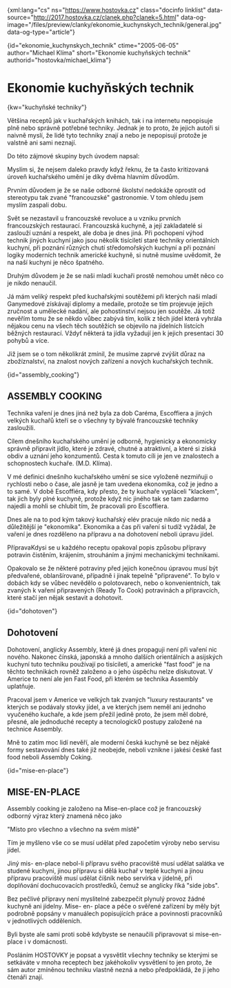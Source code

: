 
{xml:lang="cs" ns="https://www.hostovka.cz" class="docinfo linklist" data-source="http://2017.hostovka.cz/clanek.php?clanek=5.html" data-og-image="/files/preview/clanky/ekonomie\_kuchynskych\_technik/general.jpg" data-og-type="article"}

{id="ekonomie\_kuchynskych\_technik" ctime="2005-06-05" author="Michael Klíma" short="Ekonomie kuchyňských technik" authorid="hostovka/michael_klima"}

# Ekonomie kuchyňských technik

{kw="kuchyňské techniky"}

Většina receptů jak v kuchařských knihách, tak i na internetu nepopisuje plně nebo správně potřebné techniky. Jednak je to proto, že jejich autoři si naivně myslí, že lidé tyto techniky znají a nebo je nepopisují protože je valstně ani sami neznají.

Do této zájmové skupiny bych úvodem napsal:

Myslím si, že nejsem daleko pravdy když řeknu, že ta často kritizovaná úroveň kuchařského umění je díky dvěma hlavním důvodům.

Prvním důvodem je že se naše odborné školství nedokáže oprostit od stereotypu tak zvané "francouzské" gastronomie. V tom ohledu jsem myslím zaspali dobu.

Svět se nezastavil u francouzské revoluce a u vzniku prvních francouzských restaurací. Francouzská kuchyně, a její zakladatelé si zaslouží uznání a respekt, ale doba je dnes jiná. Při pochopení výhod technik jiných kuchyní jako jsou několik tisíciletí staré techniky orientálních kuchyní, při poznání různých chutí středomořských kuchyní a při poznání logiky moderních technik americké kuchyně, si nutně musíme uvědomit, že na naší kuchyni je něco špatného.

Druhým důvodem je že se naši mladí kuchaři prostě nemohou umět něco co je nikdo nenaučil.

Já mám veliký respekt před kuchařskými soutěžemi při kterých naši mladí Ganymedové získávají diplomy a medaile, protože se tím projevuje jejich zručnost a umělecké nadání, ale pohostinství nejsou jen soutěže. Já totiž nevěřím tomu že se někdo vůbec zabývá tím, kolik z těch jídel která vyhrála nějakou cenu na všech těch soutěžích se objevilo na jídelních lístcích běžných restaurací. Vždyť některá ta jídla vyžadují jen k jejich presentaci 30 pohybů a více.

Již jsem se o tom několikrát zmínil, že musíme zaprvé zvýšit důraz na zbožíznalství, na znalost nových zařízení a nových kuchařských technik.

{id="assembly_cooking"}

## ASSEMBLY COOKING

Technika vaření je dnes jiná než byla za dob Caréma, Escoffiera a jiných velkých kuchařů kteří se o všechny ty bývalé francouzské techniky zasloužili.

Cílem dnešního kuchařského umění je odborně, hygienicky a ekonomicky správně připravit jídlo, které je zdravé, chutné a atraktivní, a které si získá obdiv a uznání jeho konzumentů. Cesta k tomuto cíli je jen ve znalostech a schopnostech kuchaře. (M.D. Klíma).

V mé definici dnešního kuchařského umění se sice vyloženě nezmiňuji o rychlosti nebo o čase, ale jasně je tam uvedena ekonomika, což je jedno a to samé. V době Escoffiéra, kdy přesto, že ty kuchaře vypláceli "klackem", tak jich byly plné kuchyně, protože když nic jiného tak se tam zadarmo najedli a mohli se chlubit tím, že pracovali pro Escoffiera.

Dnes ale na to pod kým takový kuchařský elév pracuje nikdo nic nedá a důležitější je "ekonomika". Ekonomika a čas při vaření si tudíž vyžádal, že vaření je dnes rozděleno na přípravu a na dohotovení neboli úpravu jídel.

PřípravaKdysi se u každého receptu opakoval popis způsobu přípravy potravin čistěním, krájením, strouháním a jinými mechanickými technikami.

Opakovalo se že některé potraviny před jejich konečnou úpravou musí být předvařené, oblanšírované, případně i jinak tepelně "připravené". To bylo v dobách kdy se vůbec nevědělo o polotovarech, nebo o konvenientních, tak zvaných k vaření připravených (Ready To Cook) potravinách a přípravcích, které stačí jen nějak sestavit a dohotovit.

{id="dohotoven"}

## Dohotovení

Dohotovení, anglicky Assembly, které já dnes propaguji není při vaření nic nového. Nakonec čínská, japonská a mnoho dalších orientálních a asijských kuchyní tuto techniku používají po tisíciletí, a americké "fast food" je na těchto technikách rovněž založeno a o jeho úspěchu nelze diskutovat. V Americe to není ale jen Fast Food, při kterém se technika Assembly uplatňuje.

Pracoval jsem v Americe ve velkých tak zvaných "luxury restaurants" ve kterých se podávaly stovky jídel, a ve kterých jsem neměl ani jednoho vyučeného kuchaře, a kde jsem přežil jedině proto, že jsem měl dobré, přesné, ale jednoduché recepty a tecnologick0 postupy založené na technice Assembly.

Mně to zatím moc lidí nevěří, ale moderní česká kuchyně se bez nějaké formy sestavování dnes také již neobejde, neboli vznikne i jakési české fast food neboli Assembly Coking.

{id="mise-en-place"}

## MISE-EN-PLACE

Assembly cooking je založeno na Mise-en-place což je francouzský odborný výraz který znamená něco jako

"Místo pro všechno a všechno na svém místě"

Tím je myšleno vše co se musí udělat před započetím výroby nebo servisu jídel.

Jiný mis- en-place nebol-li přípravu svého pracoviště musí udělat salátka ve studené kuchyni, jinou přípravu si dělá kuchař v teplé kuchyni a jinou přípravu pracoviště musí udělat číšník nebo servírka v jídelně, při doplňování dochucovacích prostředků, čemuž se anglicky říká "side jobs".

Bez pečlivé přípravy není myslitelné zabezpečit plynulý provoz žádné kuchyně ani jídelny. Mise- en- place a péče o svěřené zařízení by měly být podrobně popsány v manuálech popisujících práce a povinnosti pracovníků v jednotlivých odděleních.

Byli byste ale sami proti sobě kdybyste se nenaučili připravovat si mise-en-place i v domácnosti.

Posláním HOSTOVKY je popsat a vysvětlit všechny techniky se kterými se setkáváte v mnoha receptech bez jakéhokoliv vysvětlení to jen proto, že sám autor zmíněnou techniku vlastně nezná a nebo předpokládá, že ji jeho čtenáři znají.

